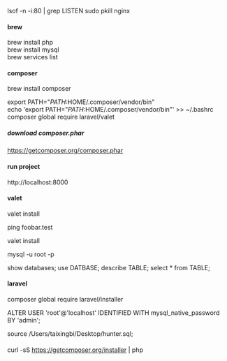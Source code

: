 
lsof -n -i:80 | grep LISTEN
sudo pkill nginx   

#### brew
brew install php   
brew install mysql    
brew services list      

#### composer 
brew install composer     

export PATH="$PATH:$HOME/.composer/vendor/bin"     
echo 'export PATH="$PATH:$HOME/.composer/vendor/bin"' >> ~/.bashrc      
composer global require laravel/valet       

##### download composer.phar
https://getcomposer.org/composer.phar


#### run project
http://localhost:8000


#### valet
valet install

ping foobar.test

valet install


mysql -u root -p

show databases;
use DATBASE;
describe TABLE;
select * from TABLE;

#### laravel
composer global require laravel/installer



ALTER USER 'root'@'localhost' IDENTIFIED WITH mysql_native_password BY 'admin';

source /Users/taixingbi/Desktop/hunter.sql;

#### 
curl -sS https://getcomposer.org/installer | php

